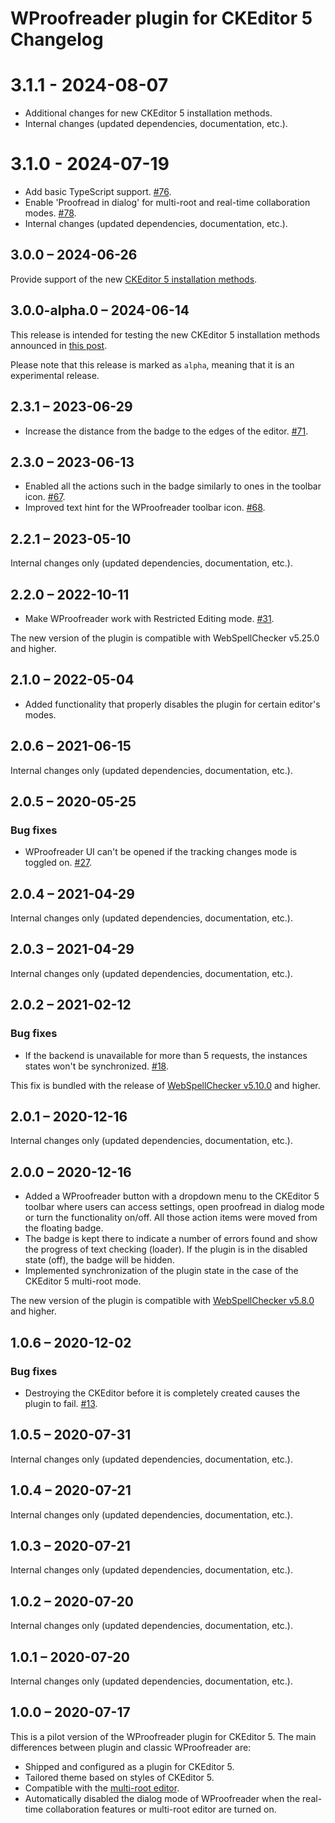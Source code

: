 # WProofreader plugin for CKEditor 5 Changelog

# 3.1.1 - 2024-08-07

* Additional changes for new CKEditor 5 installation methods.
* Internal changes (updated dependencies, documentation, etc.).

# 3.1.0 - 2024-07-19

* Add basic TypeScript support. [#76](https://github.com/WebSpellChecker/wproofreader-ckeditor5/issues/76).
* Enable 'Proofread in dialog' for multi-root and real-time collaboration modes. [#78](https://github.com/WebSpellChecker/wproofreader-ckeditor5/issues/78).
* Internal changes (updated dependencies, documentation, etc.).

## 3.0.0 – 2024-06-26

Provide support of the new [CKEditor 5 installation methods](https://github.com/ckeditor/ckeditor5/releases/tag/v42.0.0).

## 3.0.0-alpha.0 – 2024-06-14

This release is intended for testing the new CKEditor 5 installation methods announced in [this post](https://github.com/ckeditor/ckeditor5/issues/15502).

Please note that this release is marked as `alpha`, meaning that it is an experimental release.

## 2.3.1 – 2023-06-29

* Increase the distance from the badge to the edges of the editor. [#71](https://github.com/WebSpellChecker/wproofreader-ckeditor5/issues/71).

## 2.3.0 – 2023-06-13

* Enabled all the actions such in the badge similarly to ones in the toolbar icon. [#67](https://github.com/WebSpellChecker/wproofreader-ckeditor5/issues/67).
* Improved text hint for the WProofreader toolbar icon.  [#68](https://github.com/WebSpellChecker/wproofreader-ckeditor5/issues/68).

## 2.2.1 – 2023-05-10

Internal changes only (updated dependencies, documentation, etc.).

## 2.2.0 – 2022-10-11

* Make WProofreader work with Restricted Editing mode. [#31](https://github.com/WebSpellChecker/wproofreader/issues/31).

The new version of the plugin is compatible with WebSpellChecker v5.25.0 and higher.

## 2.1.0 – 2022-05-04

* Added functionality that properly disables the plugin for certain editor's modes.

## 2.0.6 – 2021-06-15

Internal changes only (updated dependencies, documentation, etc.).

## 2.0.5 – 2020-05-25

### Bug fixes

* WProofreader UI can't be opened if the tracking changes mode is toggled on. [#27](https://github.com/WebSpellChecker/wproofreader-ckeditor5/issues/27).

## 2.0.4 – 2021-04-29

Internal changes only (updated dependencies, documentation, etc.).

## 2.0.3 – 2021-04-29

Internal changes only (updated dependencies, documentation, etc.).

## 2.0.2 – 2021-02-12

### Bug fixes

* If the backend is unavailable for more than 5 requests, the instances states won't be synchronized. [#18](https://github.com/WebSpellChecker/wproofreader-ckeditor5/issues/18).

This fix is bundled with the release of [WebSpellChecker v5.10.0](https://webspellchecker.com/release-notes/v5-10-0/) and higher.

## 2.0.1 – 2020-12-16

Internal changes only (updated dependencies, documentation, etc.).

## 2.0.0 – 2020-12-16

* Added a WProofreader button with a dropdown menu to the CKEditor 5 toolbar where users can access settings, open proofread in dialog mode or turn the functionality on/off. All those action items were moved from the floating badge.
* The badge is kept there to indicate a number of errors found and show the progress of text checking (loader). If the plugin is in the disabled state (off), the badge will be hidden.
* Implemented synchronization of the plugin state in the case of the CKEditor 5 multi-root mode.

The new version of the plugin is compatible with [WebSpellChecker v5.8.0](https://webspellchecker.com/release-notes/v5-8-0/) and higher.

## 1.0.6 – 2020-12-02

### Bug fixes

* Destroying the CKEditor before it is completely created causes the plugin to fail. [#13](https://github.com/WebSpellChecker/wproofreader-ckeditor5/issues/13).

## 1.0.5 – 2020-07-31

Internal changes only (updated dependencies, documentation, etc.).

## 1.0.4 – 2020-07-21

Internal changes only (updated dependencies, documentation, etc.).

## 1.0.3 – 2020-07-21

Internal changes only (updated dependencies, documentation, etc.).

## 1.0.2 – 2020-07-20

Internal changes only (updated dependencies, documentation, etc.).

## 1.0.1 – 2020-07-20

Internal changes only (updated dependencies, documentation, etc.).

## 1.0.0 – 2020-07-17

This is a pilot version of the WProofreader plugin for CKEditor 5. The main differences between plugin and classic WProofreader are:

* Shipped and configured as a plugin for CKEditor 5.
* Tailored theme based on styles of CKEditor 5.
* Compatible with the [multi-root editor](https://ckeditor.com/docs/ckeditor5/latest/examples/framework/multi-root-editor.html).
* Automatically disabled the dialog mode of WProofreader when the real-time collaboration features or multi-root editor are turned on.
